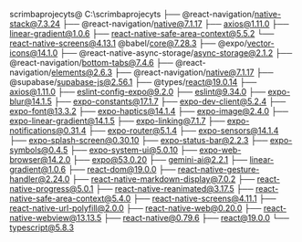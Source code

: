 scrimbaprojecyts@ C:\scrimbaprojecyts
├── @react-navigation/native-stack@7.3.24
├── @react-navigation/native@7.1.17
├── axios@1.11.0
├── linear-gradient@1.0.6
├── react-native-safe-area-context@5.5.2
└── react-native-screens@4.13.1
 @babel/core@7.28.3
├── @expo/vector-icons@14.1.0
├── @react-native-async-storage/async-storage@2.1.2
├── @react-navigation/bottom-tabs@7.4.6
├── @react-navigation/elements@2.6.3
├── @react-navigation/native@7.1.17
├── @supabase/supabase-js@2.56.1
├── @types/react@19.0.14
├── axios@1.11.0
├── eslint-config-expo@9.2.0
├── eslint@9.34.0
├── expo-blur@14.1.5
├── expo-constants@17.1.7
├── expo-dev-client@5.2.4
├── expo-font@13.3.2
├── expo-haptics@14.1.4
├── expo-image@2.4.0
├── expo-linear-gradient@14.1.5
├── expo-linking@7.1.7
├── expo-notifications@0.31.4
├── expo-router@5.1.4
├── expo-sensors@14.1.4
├── expo-splash-screen@0.30.10
├── expo-status-bar@2.2.3
├── expo-symbols@0.4.5
├── expo-system-ui@5.0.10
├── expo-web-browser@14.2.0
├── expo@53.0.20
├── gemini-ai@2.2.1
├── linear-gradient@1.0.6
├── react-dom@19.0.0
├── react-native-gesture-handler@2.24.0
├── react-native-markdown-display@7.0.2
├── react-native-progress@5.0.1
├── react-native-reanimated@3.17.5
├── react-native-safe-area-context@5.4.0
├── react-native-screens@4.11.1
├── react-native-url-polyfill@2.0.0
├── react-native-web@0.20.0
├── react-native-webview@13.13.5
├── react-native@0.79.6
├── react@19.0.0
└── typescript@5.8.3